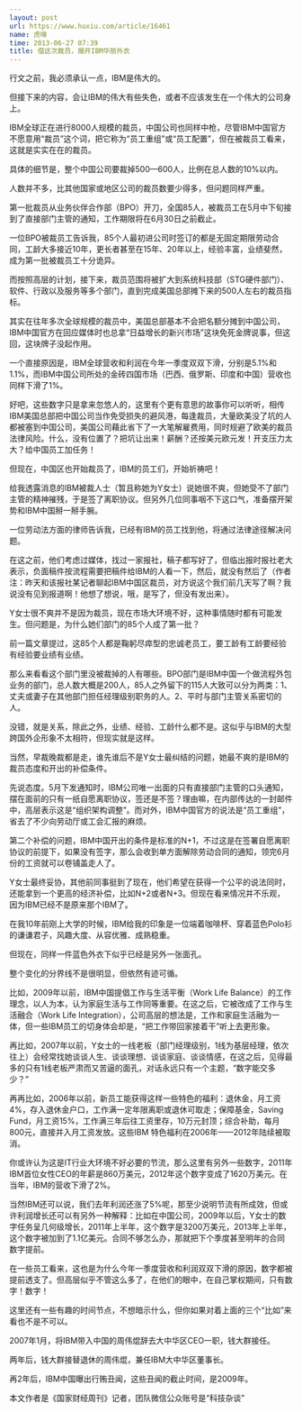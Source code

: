 ```yaml
---
layout: post
url: https://www.huxiu.com/article/16461
name: 虎嗅
time: 2013-06-27 07:39
title: 借这次裁员，揭开IBM华丽外衣
---
```

行文之前，我必须承认一点，IBM是伟大的。

但接下来的内容，会让IBM的伟大有些失色，或者不应该发生在一个伟大的公司身上。

IBM全球正在进行8000人规模的裁员，中国公司也同样中枪，尽管IBM中国官方不愿意用“裁员”这个词，把它称为“员工重组”或“员工配置”，但在被裁员工看来，这就是实实在在的裁员。

具体的细节是，整个中国公司要裁掉500—600人，比例在总人数的10%以内。

人数并不多，比其他国家或地区公司的裁员数要少得多，但问题同样严重。

第一批裁员从业务伙伴合作部（BPO）开刀，全国85人，被裁员工在5月中下旬接到了直接部门主管的通知，工作期限将在6月30日之前截止。

一位BPO被裁员工告诉我，85个人最初进公司时签订的都是无固定期限劳动合同，工龄大多接近10年，更长者甚至在15年、20年以上，经验丰富，业绩斐然，成为第一批被裁员工十分诡异。

而按照高层的计划，接下来，裁员范围将被扩大到系统科技部（STG硬件部门）、软件、行政以及服务等多个部门，直到完成美国总部摊下来的500人左右的裁员指标。

其实在往年多次全球规模的裁员中，美国总部基本不会把名额分摊到中国公司，IBM中国官方在回应媒体时也总拿“日益增长的新兴市场”这块免死金牌说事，但这回，这块牌子没起作用。

一个直接原因是，IBM全球营收和利润在今年一季度双双下滑，分别是5.1%和1.1%，而IBM中国公司所处的金砖四国市场（巴西、俄罗斯、印度和中国）营收也同样下滑了1%。

好吧，这些数字只是拿来忽悠人的，这里有个更有意思的故事你可以听听，相传IBM美国总部把中国公司当作免受损失的避风港，每逢裁员，大量欧美没了坑的人都被塞到中国公司，美国公司藉此省下了一大笔解雇费用，同时规避了欧美的裁员法律风险。什么，没有位置了？把坑让出来！薪酬？还按美元欧元发！开支压力太大？给中国员工加任务！

但现在，中国区也开始裁员了，IBM的员工们，开始祈祷吧！

给我透露消息的IBM被裁人士（暂且称她为Y女士）说她很不爽，但她受不了部门主管的精神摧残，于是签了离职协议。但另外几位同事咽不下这口气，准备摆开架势和IBM中国掰一掰手腕。

一位劳动法方面的律师告诉我，已经有IBM的员工找到他，将通过法律途径解决问题。

在这之前，他们考虑过媒体，找过一家报社，稿子都写好了，但临出报时报社老大表示，负面稿件按流程需要把稿件给IBM的人看一下，然后，就没有然后了（作者注：昨天和该报社某记者聊起IBM中国区裁员，对方说这个我们前几天写了啊？我说没有见到报道啊！他想了想说，哦，是写了，但没有发出来）。

Y女士很不爽并不是因为裁员，现在市场大环境不好，这种事情随时都有可能发生。但问题是，为什么她们部门的85个人成了第一批？

前一篇文章提过，这85个人都是鞠躬尽瘁型的忠诚老员工，要工龄有工龄要经验有经验要业绩有业绩。

那么来看看这个部门里没被裁掉的人有哪些。BPO部门是IBM中国一个做流程外包业务的部门，总人数大概是200人，85人之外留下的115人大致可以分为两类：1、丈夫或妻子在其他部门担任经理级别职务的人。2、平时与部门主管关系密切的人。

没错，就是关系，除此之外，业绩、经验、工龄什么都不是。这似乎与IBM的大型跨国外企形象不太相符，但现实就是这样。

当然，早裁晚裁都是走，谁先谁后不是Y女士最纠结的问题，她最不爽的是IBM的裁员态度和开出的补偿条件。

先说态度。5月下发通知时，IBM公司唯一出面的只有直接部门主管的口头通知，摆在面前的只有一纸自愿离职协议，签还是不签？理由嘛，在内部传达的一封邮件中，高层表示这是“组织架构调整”。而对外，IBM中国官方的说法是“员工重组”，省去了不少向劳动厅或工会汇报的麻烦。

第二个补偿的问题，IBM中国开出的条件是标准的N+1，不过这是在签署自愿离职协议的前提下，如果没有签字，那么会收到单方面解除劳动合同的通知，领完6月份的工资就可以卷铺盖走人了。

Y女士最终妥协，其他前同事挺到了现在，他们希望在获得一个公平的说法同时，还能拿到一个更高的经济补偿，比如N+2或者N+3。但现在看来情况并不乐观，因为IBM已经不是原来那个IBM了。

在我10年前刚上大学的时候，IBM给我的印象是一位端着咖啡杯、穿着蓝色Polo衫的谦谦君子，风趣大度、从容优雅、成熟稳重。

但现在，同样一件蓝色外衣下似乎已经是另外一张面孔。

整个变化的分界线不是很明显，但依然有迹可循。

比如，2009年以前，IBM中国提倡工作与生活平衡（Work Life Balance）的工作理念，以人为本，认为家庭生活与工作同等重要。在这之后，它被改成了工作与生活融合（Work Life Integration），公司高层的想法是，工作和家庭生活融为一体，但一些IBM员工的切身体会却是，“把工作带回家接着干”听上去更形象。

再比如，2007年以前，Y女士的一线老板（部门经理级别，1线为基层经理，依次往上）会经常找她谈谈人生、谈谈理想、谈谈家庭、谈谈情感，在这之后，见得最多的只有1线老板严肃而又苦逼的面孔，对话永远只有一个主题，“数字能交多少？”

再再比如，2006年以前，新员工能获得这样一些特色的福利：退休金，月工资4%，存入退休金户口，工作满一定年限离职或退休可取走；保障基金，Saving Fund，月工资15%，工作满三年后往工资里存，10万元封顶；综合补助，每月800元，直接并入月工资发放。这些IBM 特色福利在2006年——2012年陆续被取消。

你或许认为这是IT行业大环境不好必要的节流，那么这里有另外一些数字，2011年IBM首位女性CEO的年薪是860万美元，2012年这个数字变成了1620万美元。在当年，IBM的营收下滑了2%。

当然IBM还可以说，我们去年利润还涨了5%呢，那至少说明节流有所成效，但或许利润增长还可以有另外一种解释：比如在中国公司，2009年以后，Y女士的数字任务呈几何级增长，2011年上半年，这个数字是3200万美元，2013年上半年，这个数字被加到了1.1亿美元。合同不够怎么办，那就把下个季度甚至明年的合同数字提前。

在一些员工看来，这也是为什么今年一季度营收和利润双双下滑的原因，数字都被提前透支了。但高层似乎不管这么多了，在他们的眼中，在自己掌权期间，只有数字！数字！

这里还有一些有趣的时间节点，不想暗示什么，但你如果对着上面的三个“比如”来看也不是不可以。

2007年1月，将IBM带入中国的周伟焜辞去大中华区CEO一职，钱大群接任。

两年后，钱大群接替退休的周伟焜，兼任IBM大中华区董事长。

再2年后，IBM中国曝出行贿丑闻，这些丑闻的截止时间，是2009年。

本文作者是《国家财经周刊》记者，团队微信公众账号是“科技杂谈”

